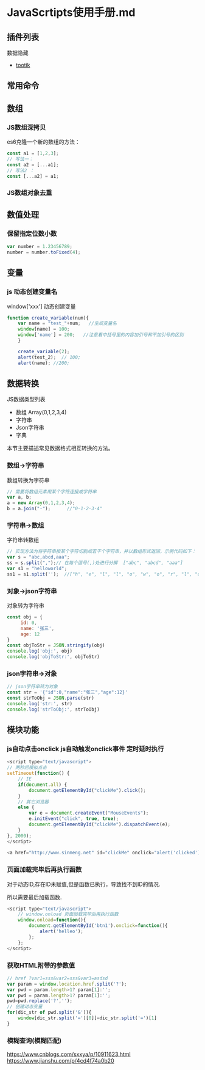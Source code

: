 # JavaScrtipts使用手册.md

## 插件列表

数据隐藏

- [tootik](https://eliortabeka.github.io/tootik/)

## 常用命令



## 数组

### JS数组深拷贝

es6克隆一个新的数组的方法：

```javascript
const a1 = [1,2,3];
// 写法一：
const a2 = [...a1];
// 写法2 ：
const [...a2] = a1;
```

### JS数组对象去重

## 数值处理

### 保留指定位数小数

```javascript
var number = 1.23456789;
number = number.toFixed(4);
```

## 变量

### js 动态创建变量名

window['xxx'] 动态创建变量

```javascript
function create_variable(num){
    var name = "test_"+num;   //生成变量名
    window[name] = 100;
    window['name'] = 200;   //注意看中括号里的内容加引号和不加引号的区别
    }

    create_variable(2);
    alert(test_2);  // 100;
    alert(name); //200;
```


## 数据转换

JS数据类型列表

- 数组 Array(0,1,2,3,4)
- 字符串
- Json字符串
- 字典

本节主要描述常见数据格式相互转换的方法。

### 数组->字符串

数组转换为字符串

```js
// 需要将数组元素用某个字符连接成字符串
var a, b;
a = new Array(0,1,2,3,4);
b = a.join("-");      //"0-1-2-3-4"
```

### 字符串->数组

字符串转数组

```js
// 实现方法为将字符串按某个字符切割成若干个字符串，并以数组形式返回，示例代码如下：
var s = "abc,abcd,aaa";
ss = s.split(",");// 在每个逗号(,)处进行分解  ["abc", "abcd", "aaa"]
var s1 = "helloworld";
ss1 = s1.split('');  //["h", "e", "l", "l", "o", "w", "o", "r", "l", "d"]
```

### 对象->json字符串

对象转为字符串

```js
const obj = {
     id: 0,
     name: '张三',
     age: 12
}
const objToStr = JSON.stringify(obj)
console.log('obj:', obj)
console.log('objToStr:', objToStr)
```

### json字符串->对象

```js
// json字符串转为对象
const str = '{"id":0,"name":"张三","age":12}'
const strToObj = JSON.parse(str)
console.log('str:', str)
console.log('strToObj:', strToObj)
```


## 模块功能

### js自动点击onclick js自动触发onclick事件 定时延时执行

```javascript
<script type="text/javascript">
// 两秒后模拟点击
setTimeout(function() {
    // IE
    if(document.all) {
        document.getElementById("clickMe").click();
    }
    // 其它浏览器
    else {
        var e = document.createEvent("MouseEvents");
        e.initEvent("click", true, true);
        document.getElementById("clickMe").dispatchEvent(e);
    }
}, 2000);
</script>
  
<a href="http://www.sinmeng.net" id="clickMe" οnclick="alert('clicked');">触发onclick</a>
```


### 页面加载完毕后再执行函数

对于动态ID,存在ID未赋值,但是函数已执行，导致找不到ID的情况.

所以需要最后加载函数.

```javascript
<script type="text/javascript">
    // window.onload 页面加载完毕后再执行函数
    window.onload=function(){
        document.getElementById('btn1').onclick=function(){
            alert('helleo');
        };
    };
</script>
```

### 获取HTML附带的参数值

```javascript
// href ?var1=sss&var2=sss&var3=asdsd
var param = window.location.href.split('?');
var pwd = param.length>1? param[1]:'';
var pwd = param.length>1? param[1]:'';
pwd=pwd.replace('?','');
// 创建动态变量
for(dic_str of pwd.split('&')){
    window[dic_str.split('=')[0]]=dic_str.split('=')[1]
}
```

### 模糊查询(模糊匹配)

https://www.cnblogs.com/sxxya/p/10911623.html
https://www.jianshu.com/p/4cd4f74a0b20  
